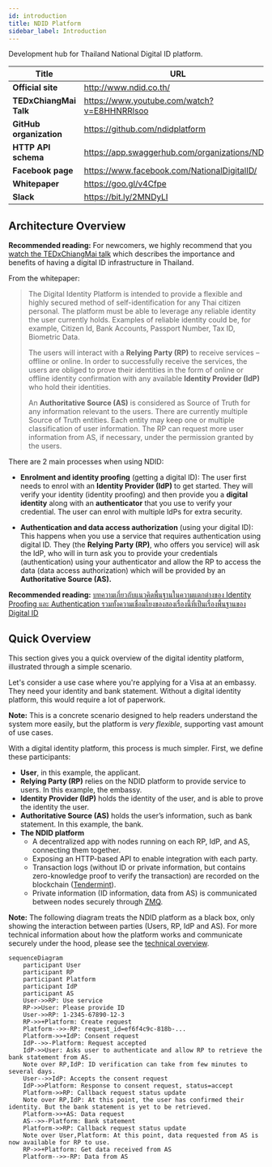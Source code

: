 ```yaml
---
id: introduction
title: NDID Platform
sidebar_label: Introduction
---
```


Development hub for Thailand National Digital ID platform.

| Title                   | URL                                                                               |
| ----------------------- | --------------------------------------------------------------------------------- |
| **Official site**       | <http://www.ndid.co.th/>                        |
| **TEDxChiangMai Talk**  | <https://www.youtube.com/watch?v=E8HHNRRlsoo>   |
| **GitHub organization** | <https://github.com/ndidplatform>               |
| **HTTP API schema**     | <https://app.swaggerhub.com/organizations/NDID> |
| **Facebook page**       | <https://www.facebook.com/NationalDigitalID/>   |
| **Whitepaper**          | <https://goo.gl/v4Cfpe>                         |
| **Slack**               | <https://bit.ly/2MNDyLI>                        |

## Architecture Overview

**Recommended reading:** For newcomers, we highly recommend that you [watch the TEDxChiangMai talk](https://www.youtube.com/watch?v=E8HHNRRlsoo) which describes the importance and benefits of having a digital ID infrastructure in Thailand.

From the whitepaper:

> The Digital Identity Platform is intended to provide a flexible and highly
> secured method of self-identification for any Thai citizen personal. The
> platform must be able to leverage any reliable identity the user currently
> holds. Examples of reliable identity could be, for example, Citizen Id, Bank
> Accounts, Passport Number, Tax ID, Biometric Data.
>
> The users will interact with a **Relying Party (RP)** to receive services –
> offline or online. In order to successfully receive the services, the users
> are obliged to prove their identities in the form of online or offline
> identity confirmation with any available **Identity Provider (IdP)** who hold
> their identities.
>
> An **Authoritative Source (AS)** is considered as Source of Truth for any
> information relevant to the users. There are currently multiple Source of
> Truth entities. Each entity may keep one or multiple classification of user
> information. The RP can request more user information from AS, if necessary,
> under the permission granted by the users.

There are 2 main processes when using NDID:

- **Enrolment and identity proofing** (getting a digital ID): The user first needs to enrol with an **Identity Provider (IdP)** to get started. They will verify your identity (identity proofing) and then provide you a **digital identity** along with an **authenticator** that you use to verify your credential. The user can enrol with multiple IdPs for extra security.

- **Authentication and data access authorization** (using your digital ID): This happens when you use a service that requires authentication using digital ID. They (the **Relying Party (RP)**, who offers you service) will ask the IdP, who will in turn ask you to provide your credentials (authentication) using your authenticator and allow the RP to access the data (data access authorization) which will be provided by an **Authoritative Source (AS).**

**Recommended reading:** [บทความเกี่ยวกับแนวคิดพื้นฐานในความแตกต่างของ Identity Proofing และ Authentication รวมทั้งความเชื่อมโยงของสองเรื่องนี้ที่เป็นเรื่องพื้นฐานของ Digital ID](https://narudomr.blogspot.com/2018/02/identity-proofing-authentication.html)

## Quick Overview

This section gives you a quick overview of the digital identity platform, illustrated through a simple scenario.

Let's consider a use case where you're applying for a Visa at an embassy. They need your identity and bank statement. Without a digital identity platform, this would require a lot of paperwork.

<div markdown="1" class="flash mb-3">

**Note:** This is a concrete scenario designed to help readers understand the system more easily, but the platform is _very flexible_, supporting vast amount of use cases.

</div>

With a digital identity platform, this process is much simpler.
First, we define these participants:

- **User**, in this example, the applicant.
- **Relying Party (RP)** relies on the NDID platform to provide service to users. In this example, the embassy.
- **Identity Provider (IdP)** holds the identity of the user, and is able to prove the identity the user.
- **Authoritative Source (AS)** holds the user’s information, such as bank statement. In this example, the bank.
- **The NDID platform**
  - A decentralized app with nodes running on each RP, IdP, and AS, connecting them together.
  - Exposing an HTTP-based API to enable integration with each party.
  - Transaction logs (without ID or private information, but contains zero-knowledge proof to verify the transaction) are recorded on the blockchain ([Tendermint](https://tendermint.com/)).
  - Private information (ID information, data from AS) is communicated between nodes securely through [ZMQ](http://zeromq.org/).

<div markdown="1" class="flash mb-3">

**Note:** The following diagram treats the NDID platform as a black box, only showing the interaction between parties (Users, RP, IdP and AS). For more technical information about how the platform works and communicate securely under the hood, please see the [technical overview](technical-overview.html).

</div>

```mermaid
sequenceDiagram
    participant User
    participant RP
    participant Platform
    participant IdP
    participant AS
    User->>RP: Use service
    RP->>User: Please provide ID
    User->>RP: 1-2345-67890-12-3
    RP->>+Platform: Create request
    Platform-->>-RP: request_id=ef6f4c9c-818b-...
    Platform->>+IdP: Consent request
    IdP-->>-Platform: Request accepted
    IdP->>User: Asks user to authenticate and allow RP to retrieve the bank statement from AS.
    Note over RP,IdP: ID verification can take from few minutes to several days.
    User-->>IdP: Accepts the consent request
    IdP->>Platform: Response to consent request, status=accept
    Platform->>RP: Callback request status update
    Note over RP,IdP: At this point, the user has confirmed their identity. But the bank statement is yet to be retrieved.
    Platform->>+AS: Data request
    AS-->>-Platform: Bank statement
    Platform->>RP: Callback request status update
    Note over User,Platform: At this point, data requested from AS is now available for RP to use.
    RP->>+Platform: Get data received from AS
    Platform-->>-RP: Data from AS
```
